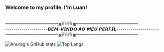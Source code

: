 ### Welcome to my profile, I'm Luan!

<br>═════════════════ஜ۩۞۩ஜ════════════════════
<br>---------------------𝘽𝙀𝙈-𝙑𝙄𝙉𝘿𝙊 𝘼𝙊 𝙈𝙀𝙐 𝙋𝙀𝙍𝙁𝙄𝙇---------------------
<br>═════════════════ஜ۩۞۩ஜ════════════════════

![Anurag's GitHub stats](https://github-readme-stats.vercel.app/api?username=Luan-zanardo&theme=midnight-purple&show_icons=true)
![Top Langs](https://github-readme-stats.vercel.app/api/top-langs/?username=Luan-zanardo&hide_progress=true)
